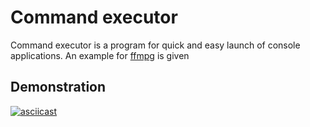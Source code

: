 # Command executor
Command executor is a program for quick and easy launch of console applications. An example for [ffmpg](https://ffmpeg.org/) is given

## Demonstration
[![asciicast](https://asciinema.org/a/Lnvz1ZMJNkRIa0mGwX2gq8zpa.svg)](https://asciinema.org/a/Lnvz1ZMJNkRIa0mGwX2gq8zpa)

